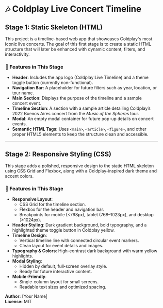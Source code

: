 # 🎶 Coldplay Live Concert Timeline

## Stage 1: Static Skeleton (HTML)
This project is a timeline-based web app that showcases Coldplay's most iconic live concerts. The goal of this first stage is to create a static HTML structure that will later be enhanced with dynamic content, filters, and interactivity.

### 🔧 Features in This Stage
- **Header**: Includes the app logo (Coldplay Live Timeline) and a theme toggle button (currently non-functional).
- **Navigation Bar**: A placeholder for future filters such as year, location, or tour name.
- **Main Section**: Displays the purpose of the timeline and a sample concert event.
- **Timeline Section**: A section with a sample article detailing Coldplay’s 2022 Buenos Aires concert from the *Music of the Spheres* tour.
- **Modal**: An empty modal container for future pop-up details on concert events.
- **Semantic HTML Tags**: Uses `<main>`, `<article>`, `<figure>`, and other proper HTML5 elements to keep the structure clean and accessible.

---

## Stage 2: Responsive Styling (CSS)
This stage adds a polished, responsive design to the static HTML skeleton using CSS Grid and Flexbox, along with a Coldplay-inspired dark theme and accent colors.

### 🎨 Features in This Stage
- **Responsive Layout**: 
  - CSS Grid for the timeline section.
  - Flexbox for the header and navigation bar.
  - Breakpoints for mobile (<768px), tablet (768–1023px), and desktop (≥1024px).
- **Header Styling**: Dark gradient background, bold typography, and a highlighted theme toggle button in Coldplay yellow.
- **Timeline Design**:
  - Vertical timeline line with connected circular event markers.
  - Clean layout for event details and images.
- **Typography & Colors**: High-contrast dark background with warm yellow highlights.
- **Modal Styling**:
  - Hidden by default, full-screen overlay style.
  - Ready for future interactive content.
- **Mobile-Friendly**:
  - Single-column layout for small screens.
  - Readable text sizes and optimized spacing.

**Author:** [Your Name]  
**License:** MIT
